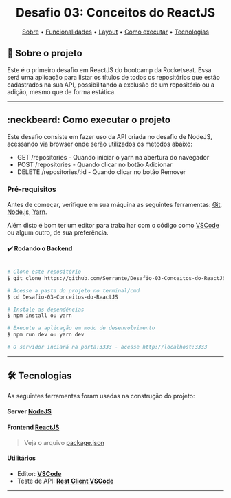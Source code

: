 <h1 align="center">Desafio 03: Conceitos do ReactJS</h1>

<p align="center">
 <a href="#-sobre-o-projeto">Sobre</a> •
 <a href="#-funcionalidades">Funcionalidades</a> •
 <a href="#-layout">Layout</a> • 
 <a href="#-como-executar-o-projeto">Como executar</a> • 
 <a href="#-tecnologias">Tecnologias</a>
</p>


## :mega: Sobre o projeto

Este é o primeiro desafio em ReactJS do bootcamp da Rocketseat.
Essa será uma aplicação para listar os títulos de todos os repositórios que estão cadastrados na sua API, possibilitando a exclusão de um repositório ou a adição, mesmo que de forma estática.

---


## :neckbeard: Como executar o projeto

Este desafio consiste em fazer uso da API criada no desafio de NodeJS, acessando via browser onde serão utilizados os métodos abaixo:
- GET /repositories - Quando iniciar o yarn na abertura do navegador
- POST /repositories - Quando clicar no botão Adicionar
- DELETE /repositories/:id - Quando clicar no botão Remover

### Pré-requisitos

Antes de começar, verifique em sua máquina as seguintes ferramentas:
[Git](https://git-scm.com), [Node.js](https://nodejs.org/en/), [Yarn](https://yarnpkg.com/). 

Além disto é bom ter um editor para trabalhar com o código como [VSCode](https://code.visualstudio.com/) ou algum outro, de sua preferência.

#### :heavy_check_mark: Rodando o Backend

```bash

# Clone este repositório
$ git clone https://github.com/Serrante/Desafio-03-Conceitos-do-ReactJS.git

# Acesse a pasta do projeto no terminal/cmd
$ cd Desafio-03-Conceitos-do-ReactJS

# Instale as dependências
$ npm install ou yarn

# Execute a aplicação em modo de desenvolvimento
$ npm run dev ou yarn dev

# O servidor inciará na porta:3333 - acesse http://localhost:3333 

```


---

## 🛠 Tecnologias

As seguintes ferramentas foram usadas na construção do projeto:


#### **Server**  [NodeJS](https://nodejs.org/en/) 

#### **Frontend**  [ReactJS](https://reactjs.org/) 


> Veja o arquivo  [package.json](https://github.com/Serrante/Desafio-03-Conceitos-do-ReactJS/package.json)


#### **Utilitários**

-   Editor:  **[VSCode](https://code.visualstudio.com/)**
-   Teste de API:  **[Rest Client VSCode](https://marketplace.visualstudio.com/items?itemName=humao.rest-client)**



---
